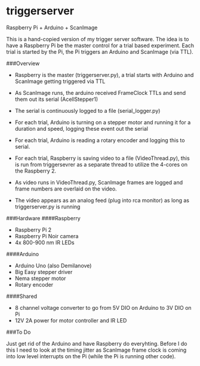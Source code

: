 # triggerserver
Raspberry Pi + Arduino + ScanImage

This is a hand-copied version of my trigger server software. The idea is to have a Raspberry Pi be the master control for a trial based experiment. Each trial is started by the Pi, the Pi triggers an Arduino and ScanImage (via TTL).

###Overview

- Raspberry is the master (triggerserver.py), a trial starts with Arduino and ScanImage getting triggered via TTL
- As ScanImage runs, the arduino received FrameClock TTLs and send them out its serial (AcellStepper1)
- The serial is continuously logged to a file (serial_logger.py)  

- For each trial, Arduino is turning on a stepper motor and running it for a duration and speed, logging these event out the serial
- For each trial, Arduino is reading a rotary encoder and logging this to serial.

- For each trial, Raspberry is saving video to a file (VideoThread.py), this is run from triggersevrer as a separate thread to utilize the 4-cores on the Raspberry 2.

- As video runs in VideoThread.py, ScanImage frames are logged and frame numbers are overlaid on the video.

- The video appears as an analog feed (plug into rca monitor) as long as triggerserver.py is running

###Hardware
####Raspberry
- Raspberry Pi 2
- Raspberry Pi Noir camera
- 4x 800-900 nm IR LEDs

####Arduino
- Arduino Uno (also Demilanove)
- Big Easy stepper driver
- Nema stepper motor
- Rotary encoder

####Shared
- 8 channel voltage converter to go from 5V DIO on Arduino to 3V DIO on Pi
- 12V 2A power for motor controller and IR LED

###To Do

Just get rid of the Arduino and have Raspberry do everyhting. Before I do this I need to look at the timing jitter as ScanImage frame clock is coming into low level interrupts on the Pi (while the Pi is running other code).
